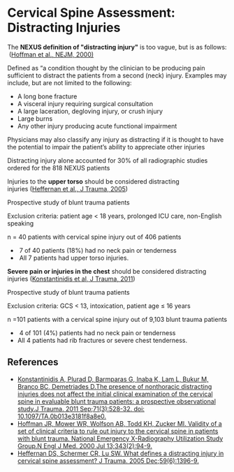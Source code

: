 


# Cervical Spine Assessment: Distracting Injuries

The **NEXUS definition of "distracting injury"** is too vague, but is as follows:  ([Hoffman et al., NEJM, 2000)](https://www.ncbi.nlm.nih.gov/pubmed/?term=10891516)

Defined as “a condition thought by the clinician to be producing pain sufficient to distract the patients from a second (neck) injury. Examples may include, but are not limited to the following:

-   A long bone fracture
-   A visceral injury requiring surgical consultation
-   A large laceration, degloving injury, or crush injury
-   Large burns
-   Any other injury producing acute functional impairment

Physicians may also classify any injury as distracting if it is thought to have the potential to impair the patient’s ability to appreciate other injuries

Distracting injury alone accounted for 30% of all radiographic studies ordered for the 818 NEXUS patients

Injuries to the **upper torso** should be considered distracting injuries ([Heffernan et al., J Trauma, 2005](https://www.ncbi.nlm.nih.gov/pubmed/?term=16394912))

Prospective study of blunt trauma patients

Exclusion criteria: patient age &lt; 18 years, prolonged ICU care, non-English speaking 

n = 40 patients with cervical spine injury out of 406 patients

-    7 of 40 patients (18%) had no neck pain or tenderness
-    All 7 patients had upper torso injuries.

**Severe pain or injuries in the chest** should be considered distracting injuries ([Konstantinidis et al, J Trauma, 2011](https://www.ncbi.nlm.nih.gov/pubmed/?term=21248650)) 

Prospective study of blunt trauma patients

Exclusion criteria: GCS &lt; 13, intoxication, patient age ≤ 16 years

n =101 patients with a cervical spine injury out of 9,103 blunt trauma patients

-    4 of 101 (4%) patients had no neck pain or tenderness
-   All 4 patients had rib fractures or severe chest tenderness.

## References

-   [Konstantinidis A, Plurad D, Barmparas G, Inaba K, Lam L, Bukur M, Branco BC, Demetriades D.The presence of nonthoracic distracting injuries does not affect the initial clinical examination of the cervical spine in evaluable blunt trauma patients: a prospective observational study.J Trauma. 2011 Sep;71(3):528-32. doi: 10.1097/TA.0b013e3181f8a8e0.](https://www.ncbi.nlm.nih.gov/pubmed/?term=21248650)
-   [Hoffman JR, Mower WR, Wolfson AB, Todd KH, Zucker MI. Validity of a set of clinical criteria to rule out injury to the cervical spine in patients with blunt trauma. National Emergency X-Radiography Utilization Study Group.N Engl J Med. 2000 Jul 13;343(2):94-9.](https://www.ncbi.nlm.nih.gov/pubmed/?term=10891516)
-   [Heffernan DS, Schermer CR, Lu SW. What defines a distracting injury in cervical spine assessment? J Trauma. 2005 Dec;59(6):1396-9.](https://www.ncbi.nlm.nih.gov/pubmed/?term=16394912)
